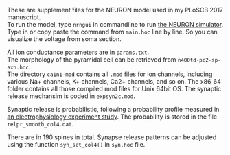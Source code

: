 These are supplement files for the NEURON model used in my PLoSCB 2017 manuscript.<br>
To run the model, type `nrngui` in commandline to run [the NEURON simulator][1]. Type in or copy paste the command from `main.hoc` line by line. So you can visualize the voltage from soma section.<br>

All ion conductance parameters are in `params.txt`. <br>
The morphology of the pyramidal cell can be retrieved from `n400td-pc2-sp-axn.hoc`.<br>
The directory `ca1n1-mod` contains all `.mod` files for ion channels, including various Na+ channels, K+ channels, Ca2+ channels, and so on. The x86_64 folder contains all those compiled mod files for Unix 64bit OS. The synaptic release mechansim is coded in `expsyn2c.mod`.<br>

Synaptic release is probabilistic, following a probability profile measured in [an electrophysiology experiment study][2]. The probability is stored in the file `relpr_smooth_col4.dat`.<br>

There are in 190 spines in total. Synapse release patterns can be adjusted using the function `syn_set_col4()` in `syn.hoc` file.  

[1]: https://www.neuron.yale.edu/neuron/
[2]: http://jn.physiology.org/content/jn/108/7/1965.full.pdf